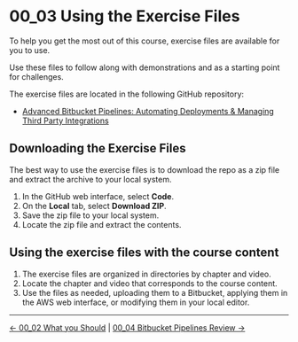 # 00_03 Using the Exercise Files

To help you get the most out of this course, exercise files are available for you to use.

Use these files to follow along with demonstrations and as a starting point for challenges.

The exercise files are located in the following GitHub repository:

- [Advanced Bitbucket Pipelines: Automating Deployments & Managing Third Party Integrations](https://github.com/LinkedInLearning/advanced-bitbucket-pipelines-automating-deployments-and-managing-third-party-integrations-3925184.git)

## Downloading the Exercise Files

The best way to use the exercise files is to download the repo as a zip file and extract the archive to your local system.

1. In the GitHub web interface, select **Code**.
1. On the **Local** tab, select **Download ZIP**.
1. Save the zip file to your local system.
1. Locate the zip file and extract the contents.

## Using the exercise files with the course content

1. The exercise files are organized in directories by chapter and video.
1. Locate the chapter and video that corresponds to the course content.
1. Use the files as needed, uploading them to a Bitbucket, applying them in the AWS web interface, or modifying them in your local editor.

<!-- FooterStart -->
---
[← 00_02 What you Should](../00_02_what_you_should_know/README.md) | [00_04 Bitbucket Pipelines Review →](../00_04_bitbucket_pipelines_review/README.md)
<!-- FooterEnd -->
